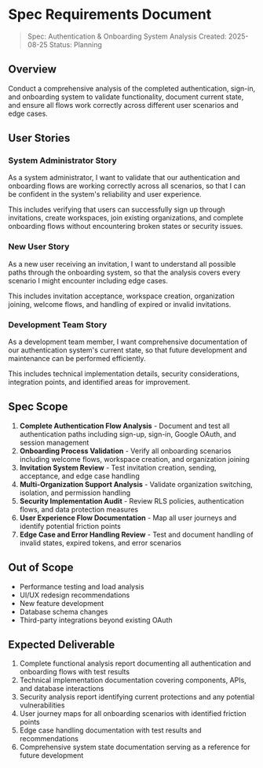 # Spec Requirements Document

> Spec: Authentication & Onboarding System Analysis
> Created: 2025-08-25
> Status: Planning

## Overview

Conduct a comprehensive analysis of the completed authentication, sign-in, and onboarding system to validate functionality, document current state, and ensure all flows work correctly across different user scenarios and edge cases.

## User Stories

### System Administrator Story

As a system administrator, I want to validate that our authentication and onboarding flows are working correctly across all scenarios, so that I can be confident in the system's reliability and user experience.

This includes verifying that users can successfully sign up through invitations, create workspaces, join existing organizations, and complete onboarding flows without encountering broken states or security issues.

### New User Story

As a new user receiving an invitation, I want to understand all possible paths through the onboarding system, so that the analysis covers every scenario I might encounter including edge cases.

This includes invitation acceptance, workspace creation, organization joining, welcome flows, and handling of expired or invalid invitations.

### Development Team Story

As a development team member, I want comprehensive documentation of our authentication system's current state, so that future development and maintenance can be performed efficiently.

This includes technical implementation details, security considerations, integration points, and identified areas for improvement.

## Spec Scope

1. **Complete Authentication Flow Analysis** - Document and test all authentication paths including sign-up, sign-in, Google OAuth, and session management
2. **Onboarding Process Validation** - Verify all onboarding scenarios including welcome flows, workspace creation, and organization joining
3. **Invitation System Review** - Test invitation creation, sending, acceptance, and edge case handling
4. **Multi-Organization Support Analysis** - Validate organization switching, isolation, and permission handling
5. **Security Implementation Audit** - Review RLS policies, authentication flows, and data protection measures
6. **User Experience Flow Documentation** - Map all user journeys and identify potential friction points
7. **Edge Case and Error Handling Review** - Test and document handling of invalid states, expired tokens, and error scenarios

## Out of Scope

- Performance testing and load analysis
- UI/UX redesign recommendations
- New feature development
- Database schema changes
- Third-party integrations beyond existing OAuth

## Expected Deliverable

1. Complete functional analysis report documenting all authentication and onboarding flows with test results
2. Technical implementation documentation covering components, APIs, and database interactions
3. Security analysis report identifying current protections and any potential vulnerabilities
4. User journey maps for all onboarding scenarios with identified friction points
5. Edge case handling documentation with test results and recommendations
6. Comprehensive system state documentation serving as a reference for future development